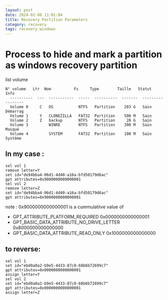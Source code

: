 ```yaml
---
layout: post
date: 2024-02-08 11:01:04
title: Recovery Partition Parameters
category: recovery
tags: recovery windows
---
```


# Process to hide and mark a partition as windows recovery partition

list volume 

```
N° volume   Ltr  Nom          Fs     Type        Taille   Statut     Info
  ----------  ---  -----------  -----  ----------  -------  ---------  --------
  Volume 0     C   OS           NTFS   Partition    203 G   Sain       Démarrag
  Volume 1     Y   CLONEZILLA   FAT32  Partition    500 M   Sain
  Volume 2     Z   backup       NTFS   Partition     28 G   Sain
  Volume 3         WINRE        NTFS   Partition    300 M   Sain       Masqué
  Volume 4         SYSTEM       FAT32  Partition    100 M   Sain       Système
```

## In my case :
    
```Batch
sel vol 1
remove letter=Y
set id="de94bba4-06d1-4d40-a16a-bfd50179d6ac"
gpt attributes=0x9000000000000001    
sel vol 2
remove letter=Z
set id="de94bba4-06d1-4d40-a16a-bfd50179d6ac"
gpt attributes=0x9000000000000001    
```

note : 0x9000000000000001    is a cummulatiive value of 

 - GPT_ATTRIBUTE_PLATFORM_REQUIRED 0x0000000000000001
 - GPT_BASIC_DATA_ATTRIBUTE_NO_DRIVE_LETTER 0x8000000000000000
 - GPT_BASIC_DATA_ATTRIBUTE_READ_ONLY 0x1000000000000000

## to reverse:

```Batch
sel vol 1
set id="ebd0a0a2-b9e5-4433-87c0-68b6b72699c7"
gpt attributes=0x0000000000000001  
assign letter=Y
sel vol 2
set id="ebd0a0a2-b9e5-4433-87c0-68b6b72699c7"
gpt attributes=0x0000000000000001  
assign letter=Z
```
